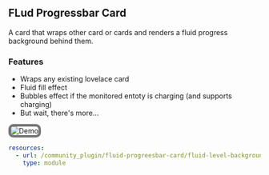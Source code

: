## FLud Progressbar Card

A card that wraps other card or cards and renders a fluid progress background behind them.

### Features

- Wraps any existing lovelace card
- Fluid fill effect
- Bubbles effect if the monitored entoty is charging (and supports charging)
- But wait, there's more...

<img style="border: 5px solid #767676;border-radius: 10px;box-sizing: border-box;" src="https://github.com/swingerman/lovelace-fluid-level-background-card/blob/master/docs/assets/grid-card.jpg?raw=true" alt="Demo">

```yaml
resources:
  - url: /community_plugin/fluid-progreesbar-card/fluid-level-background-card.js
    type: module
```
